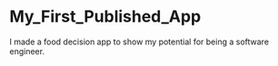 # My_First_Published_App
I made a food decision app to show my potential for being a software engineer.
